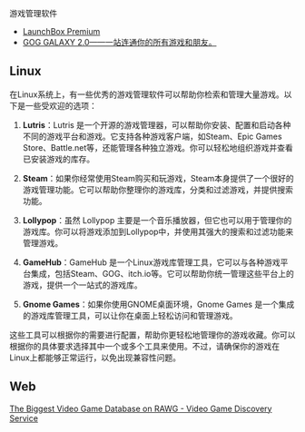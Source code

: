 
游戏管理软件

- [LaunchBox Premium](https://www.launchbox-app.com/premium)
- [GOG GALAXY 2.0——一站连通你的所有游戏和朋友。](https://www.gogalaxy.com/zh-cn/)


## Linux

  
在Linux系统上，有一些优秀的游戏管理软件可以帮助你检索和管理大量游戏。以下是一些受欢迎的选项：

1. **Lutris**：Lutris 是一个开源的游戏管理器，可以帮助你安装、配置和启动各种不同的游戏平台和游戏。它支持各种游戏客户端，如Steam、Epic Games Store、Battle.net等，还能管理各种独立游戏。你可以轻松地组织游戏并查看已安装游戏的库存。
    
2. **Steam**：如果你经常使用Steam购买和玩游戏，Steam本身提供了一个很好的游戏管理功能。它可以帮助你整理你的游戏库，分类和过滤游戏，并提供搜索功能。
    
3. **Lollypop**：虽然 Lollypop 主要是一个音乐播放器，但它也可以用于管理你的游戏库。你可以将游戏添加到Lollypop中，并使用其强大的搜索和过滤功能来管理游戏。
    
4. **GameHub**：GameHub 是一个Linux游戏库管理工具，它可以与各种游戏平台集成，包括Steam、GOG、itch.io等。它可以帮助你统一管理这些平台上的游戏，提供一个一站式的游戏库。
    
5. **Gnome Games**：如果你使用GNOME桌面环境，Gnome Games 是一个集成的游戏库管理工具，可以让你在桌面上轻松访问和管理游戏。
    

这些工具可以根据你的需要进行配置，帮助你更轻松地管理你的游戏收藏。你可以根据你的具体要求选择其中一个或多个工具来使用。不过，请确保你的游戏在Linux上都能够正常运行，以免出现兼容性问题。


## Web

[The Biggest Video Game Database on RAWG - Video Game Discovery Service](https://rawg.io/)